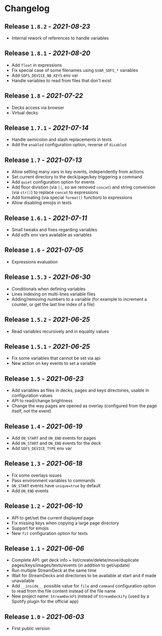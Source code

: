 # Changelog


## Release `1.8.2` - *2021-08-23*

- Internal rework of references to handle variables


## Release `1.8.1` - *2021-08-20*

- Add `float` in expressions
- Fix special case of some filenames using `$VAR_SDFS_*` variables
- Add `SDFS_DEVICE_NB_KEYS` env var 
- Handle variables to read from files that don't exist


## Release `1.8` - *2021-07-22*

- Decks access via browser
- Virtual decks


## Release `1.7.1` - *2021-07-14*

- Handle semicolon and slash replacements in texts
- Add the `enabled` configuration option, reverse of `disabled`


## Release `1.7` - *2021-07-13*

- Allow setting many vars in key events, independently from actions
- Set current directory to the deck/page/key triggering a command
- Add `quiet` configuration option for events
- Add floor divistion (via `||`, so we removed `concat`) and string conversion (via `str()`) to replace `concat` to expressions
- Add formating (via special `format()` function) to expressions
- Allow disabling emojis in texts


## Release `1.6.1` - *2021-07-11*

- Small tweaks and fixes regarding variables
- Add sdfs env vars available as variables


## Release `1.6` - *2021-07-05*

- Expressions evaluation


## Release `1.5.3` - *2021-06-30*

- Conditionals when defining variables
- Lines indexing on multi-lines variable files
- Adding/removing numbers to a variable (for example to increment a counter, or get the last line index of a file)


## Release `1.5.2` - *2021-06-25*

- Read variables recursively and in equality values


## Release `1.5.1` - *2021-06-25*

- Fix some variables that cannot be set via api
- New action on key events to set a variable


## Release `1.5` - *2021-06-23*

- Add variables as files in decks, pages and keys directories, usable in configuration values
- API to read/change brightness
- Change the way pages are opened as overlay (configured from the page itself, not the event)


## Release `1.4` - *2021-06-19*

- Add `ON_START` and `ON_END` events for pages
- Add `ON_START` and `ON_END` events for the deck
- Add `SDFS_DEVICE_TYPE` env var


## Release `1.3` - *2021-06-18*

- Fix some overlays issues
- Pass environment variables to commands
- `ON_START` events have `unique=true` by default
- Add `ON_END` events


## Release `1.2` - *2021-06-10*

- API to get/set the current displayed page
- Fix missing keys when copying a large page directory
- Support for emojis
- New `fit` configuration option for texts


## Release `1.1` - *2021-06-06*

- Complete API: get deck info + list/create/delete/move/duplicate pages/keys/images/texts/events (in addition to get/update) 
- Run multiple StreamDeck at the same time
- Wait for StreamDecks and directories to be available at start and if made unavailable
- Add `__inside__` possible value for `file` and `command` configuration option to read from the file content instead of the file name
- New project name: `StreamDeckFS` instead of `StreamDeckify` (used by a Spotify plugin for the official app)


## Release `1.0` - *2021-06-03*

- First public version